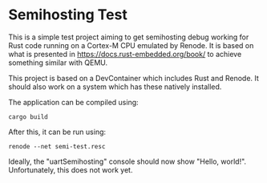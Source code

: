 # Semihosting Test

This is a simple test project aiming to get semihosting debug working for Rust code running on a Cortex-M CPU emulated by Renode. It is based on what is presented in https://docs.rust-embedded.org/book/ to achieve something similar with QEMU.

This project is based on a DevContainer which includes Rust and Renode. It should also work on a system which has these natively installed.

The application can be compiled using:

    cargo build

After this, it can be run using:

    renode --net semi-test.resc

Ideally, the "uartSemihosting" console should now show "Hello, world!". Unfortunately, this does not work yet.